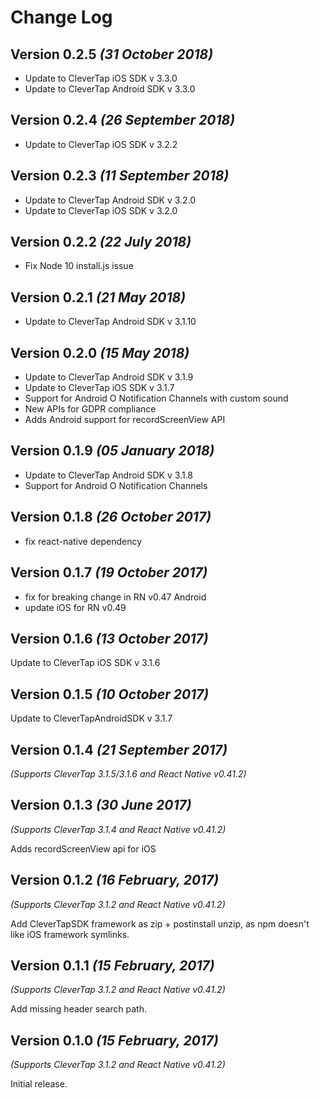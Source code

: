 Change Log
==========

Version 0.2.5 *(31 October 2018)*
-------------------------------------------
- Update to CleverTap iOS SDK v 3.3.0
- Update to CleverTap Android SDK v 3.3.0

Version 0.2.4 *(26 September 2018)*
-------------------------------------------
- Update to CleverTap iOS SDK v 3.2.2

Version 0.2.3 *(11 September 2018)*
-------------------------------------------
- Update to CleverTap Android SDK v 3.2.0
- Update to CleverTap iOS SDK v 3.2.0

Version 0.2.2 *(22 July 2018)*
-------------------------------------------
- Fix Node 10 install.js issue

Version 0.2.1 *(21 May 2018)*
-------------------------------------------
- Update to CleverTap Android SDK v 3.1.10

Version 0.2.0 *(15 May 2018)*
-------------------------------------------
- Update to CleverTap Android SDK v 3.1.9
- Update to CleverTap iOS SDK v 3.1.7
- Support for Android O Notification Channels with custom sound
- New APIs for GDPR compliance
- Adds Android support for recordScreenView API

Version 0.1.9 *(05 January 2018)*
-------------------------------------------
- Update to CleverTap Android SDK v 3.1.8
- Support for Android O Notification Channels


Version 0.1.8 *(26 October 2017)*
-------------------------------------------
- fix react-native dependency 

Version 0.1.7 *(19 October 2017)*
-------------------------------------------
- fix for breaking change in RN v0.47 Android
- update iOS for RN v0.49

Version 0.1.6 *(13 October 2017)*
-------------------------------------------
Update to CleverTap iOS SDK v 3.1.6

Version 0.1.5 *(10 October 2017)*
-------------------------------------------
Update to CleverTapAndroidSDK v 3.1.7

Version 0.1.4 *(21 September 2017)*
-------------------------------------------
*(Supports CleverTap 3.1.5/3.1.6 and React Native v0.41.2)*

Version 0.1.3 *(30 June 2017)*
-------------------------------------------
*(Supports CleverTap 3.1.4 and React Native v0.41.2)*

Adds recordScreenView api for iOS

Version 0.1.2 *(16 February, 2017)*
-------------------------------------------
*(Supports CleverTap 3.1.2 and React Native v0.41.2)*

Add CleverTapSDK framework as zip + postinstall unzip, as npm doesn't like iOS framework symlinks.

Version 0.1.1 *(15 February, 2017)*
-------------------------------------------
*(Supports CleverTap 3.1.2 and React Native v0.41.2)*

Add missing header search path.

Version 0.1.0 *(15 February, 2017)*
-------------------------------------------
*(Supports CleverTap 3.1.2 and React Native v0.41.2)*

Initial release.
